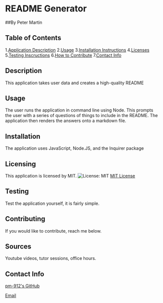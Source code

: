 # README Generator
##By Peter Martin
  
## Table of Contents
  1.[Application Description](#description)
  2.[Usage](#usage)
  3.[Installation Instructions](#installation)
  4.[Licenses](#licensing)
  5.[Testing Inscructions](#testing)
  6.[How to Contribute](#contributing)
  7.[Contact Info](#contact)

## Description
  This application takes user data and creates a high-quality README
  
## Usage
  The user runs the application in command line using Node. This prompts the user with a series of questions of things to include in the README. The application then renders the answers onto a markdown file.
  
## Installation
  The application uses JavaScript, Node.JS, and the Inquirer package

  ## Licensing
  This application is licensed by MIT.
  ![License: MIT](https://img.shields.io/badge/License-MIT-yellow.svg)
  [MIT License](https://opensource.org/licenses/MIT)
  
## Testing
  Test the application yourself, it is fairly simple.

## Contributing
  If you would like to contribute, reach me below.
  
## Sources
  Youtube videos, tutor sessions, office hours. 

## Contact Info
  [pm-912's GitHub](https://github.com/pm-912)

  <a href = "mailto:peterleemartin@gmail.com" > Email</a>



